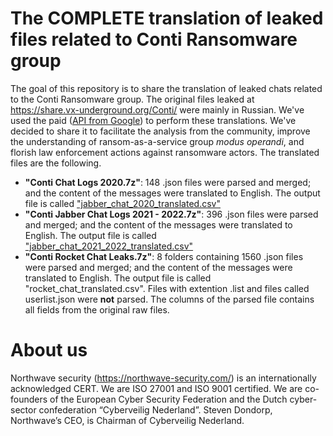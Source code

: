 # The COMPLETE translation of leaked files related to Conti Ransomware group

The goal of this repository is to share the translation of leaked chats related to the Conti Ransomware group. The original files leaked at https://share.vx-underground.org/Conti/ were mainly in Russian. We've used the paid ([API from Google](https://cloud.google.com/translate)) to perform these translations. We've decided to share it to facilitate the analysis from the community, improve the understanding of ransom-as-a-service group *modus operandi*, and florish law enforcement actions against ransomware actors. The translated files are the following.

- **"Conti Chat Logs 2020.7z"**: 148 .json files were parsed and merged; and the content of the messages were translated to English. The output file is called ["jabber_chat_2020_translated.csv"](https://github.com/NorthwaveSecurity/complete_translated_leak_conti_chats/raw/main/jabber_chat_2020_translated.csv)
- **"Conti Jabber Chat Logs 2021 - 2022.7z"**: 396 .json files were parsed and merged; and the content of the messages were translated to English. The output file is called ["jabber_chat_2021_2022_translated.csv"](https://github.com/NorthwaveSecurity/complete_translated_leak_conti_chats/raw/main/jabber_chat_2021_2022_translated.csv)
- **"Conti Rocket Chat Leaks.7z"**: 8 folders containing 1560 .json files were parsed and merged; and the content of the messages were translated to English. The output file is called "rocket_chat_translated.csv". Files with extention .list and files called userlist.json were **not** parsed. The columns of the parsed file contains all fields from the original raw files.

# About us
Northwave security (https://northwave-security.com/) is an internationally acknowledged CERT. We are ISO 27001 and ISO 9001 certified. We are co-founders of the European Cyber Security Federation and the Dutch cyber-sector confederation “Cyberveilig Nederland”. Steven Dondorp, Northwave’s CEO, is Chairman of Cyberveilig Nederland.
